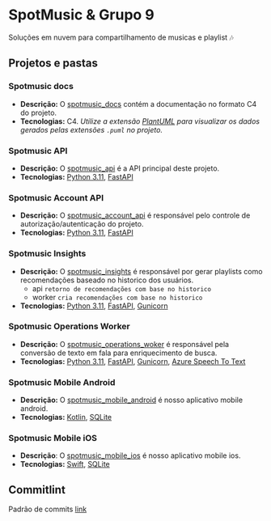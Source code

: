 # SpotMusic & Grupo 9

Soluções em nuvem para compartilhamento de musicas e playlist 🎶

## Projetos e pastas

### Spotmusic docs

- **Descrição:** O [spotmusic_docs](https://github.com/spotmusic-grupo-9/spotmusic_docs) contém a documentação no formato C4 do projeto.
- **Tecnologias:** C4. _Utilize a extensão [PlantUML](https://marketplace.visualstudio.com/items?itemName=jebbs.plantuml) para visualizar os dados gerados pelas extensões `.puml` no projeto._

### Spotmusic API

- **Descrição:** O [spotmusic_api](https://github.com/spotmusic-grupo-9/spotmusic_api) é a API principal deste projeto.
- **Tecnologias:** [Python 3.11](https://www.python.org/downloads/release/python-3110/), [FastAPI](https://fastapi.tiangolo.com/)

### Spotmusic Account API

- **Descrição:** O [spotmusic_account_api](https://github.com/spotmusic-grupo-9/spotmusic_account_api) é responsável pelo controle de autorização/autenticação do projeto.
- **Tecnologias:** [Python 3.11](https://www.python.org/downloads/release/python-3110/), [FastAPI](https://fastapi.tiangolo.com/)

### Spotmusic Insights

- **Descrição:** O [spotmusic_insights](https://github.com/spotmusic-grupo-9/spotmusic_insights) é responsável por gerar playlists como recomendações baseado no historico dos usuários.
  - api `retorno de recomendações com base no historico`
  - worker `cria recomendações com base no historico`
- **Tecnologias:**  [Python 3.11](https://www.python.org/downloads/release/python-3110/), [FastAPI](https://fastapi.tiangolo.com/), [Gunicorn](https://fastapi.tiangolo.com/de/deployment/server-workers/?h=gunicorn)

### Spotmusic Operations Worker

- **Descrição:** O [spotmusic_operations_woker](https://github.com/spotmusic-grupo-9/spotmusic_operations_woker) é responsável pela conversão de texto em fala para enriquecimento de busca.
- **Tecnologias:** [Python 3.11](https://www.python.org/downloads/release/python-3110/), [FastAPI](https://fastapi.tiangolo.com/), [Gunicorn](https://fastapi.tiangolo.com/de/deployment/server-workers/?h=gunicorn), [Azure Speech To Text](https://azure.microsoft.com/en-us/products/ai-services/speech-to-text)

### Spotmusic Mobile Android

- **Descrição:** O [spotmusic_mobile_android](https://github.com/spotmusic-grupo-9/spotmusic_mobile_android) é nosso aplicativo mobile android.
- **Tecnologias:** [Kotlin](https://developer.android.com/kotlin), [SQLite](https://developer.android.com/training/data-storage/sqlite?hl=pt-br)

### Spotmusic Mobile iOS

- **Descrição**: O [spotmusic_mobile_ios](https://github.com/spotmusic-grupo-9/spotmusic_mobile_ios) é nosso aplicativo mobile ios.
- **Tecnologias:** [Swift](https://www.apple.com/br/swift/), [SQLite](https://github.com/stephencelis/SQLite.swift)

## Commitlint
Padrão de commits [link](https://github.com/conventional-changelog/commitlint/?tab=readme-ov-file#what-is-commitlint)
